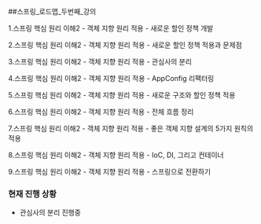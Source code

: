 ##스프링_로드맵_두번째_강의

1.스프링 핵심 원리 이해2 - 객체 지향 원리 적용 - 새로운 할인 정책 개발

2.스프링 핵심 원리 이해2 - 객체 지향 원리 적용 - 새로운 할인 정책 적용과 문제점

3.스프링 핵심 원리 이해2 - 객체 지향 원리 적용 - 관심사의 분리 

4.스프링 핵심 원리 이해2 - 객체 지향 원리 적용 - AppConfig 리팩터링

5.스프링 핵심 원리 이해2 - 객체 지향 원리 적용 - 새로운 구조와 할인 정책 적용

6.스프링 핵심 원리 이해2 - 객체 지향 원리 적용 - 전체 흐름 정리

7.스프링 핵심 원리 이해2 - 객체 지향 원리 적용 - 좋은 객체 지향 설계의 5가지 원칙의 적용

8.스프링 핵심 원리 이해2 - 객체 지향 원리 적용 - IoC, DI, 그리고 컨테이너

9.스프링 핵심 원리 이해2 - 객체 지향 원리 적용 - 스프링으로 전환하기

### 현재 진행 상황
- 관심사의 분리 진행중
